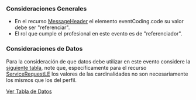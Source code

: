 ### Consideraciones Generales

* En el recurso [MessageHeader](StructureDefinition-MessageHeaderLE.html) el elemento eventCoding.code  su valor debe ser "referenciar".
* El rol que cumple el profesional en este evento es de "referenciador".

### Consideraciones de Datos

Para la consideración de que datos debe utilizar en este evento considere la [siguiente tabla](StructureDefinition-BundleReferenciaLE.html#tabla-de-datos), note que, específicamente para el recurso [ServiceRequestLE](StructureDefinition-ServiceRequestLE.html) los valores de las cardinalidades no son necesariamente los mismos que los del perfil. 

[Ver Tabla de Datos](StructureDefinition-BundleReferenciaLE.html#tabla-de-datos)
